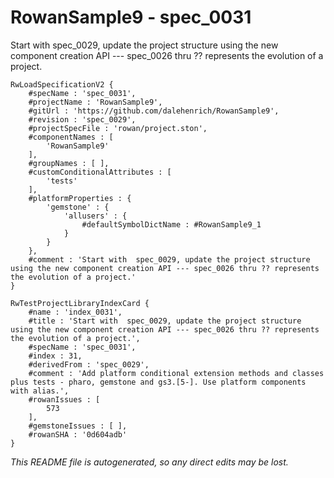 # RowanSample9 - spec_0031
Start with  spec_0029, update the project structure using the new component creation API --- spec_0026 thru ?? represents the evolution of a project.
```
RwLoadSpecificationV2 {
	#specName : 'spec_0031',
	#projectName : 'RowanSample9',
	#gitUrl : 'https://github.com/dalehenrich/RowanSample9',
	#revision : 'spec_0029',
	#projectSpecFile : 'rowan/project.ston',
	#componentNames : [
		'RowanSample9'
	],
	#groupNames : [ ],
	#customConditionalAttributes : [
		'tests'
	],
	#platformProperties : {
		'gemstone' : {
			'allusers' : {
				#defaultSymbolDictName : #RowanSample9_1
			}
		}
	},
	#comment : 'Start with  spec_0029, update the project structure using the new component creation API --- spec_0026 thru ?? represents the evolution of a project.'
}

RwTestProjectLibraryIndexCard {
	#name : 'index_0031',
	#title : 'Start with  spec_0029, update the project structure using the new component creation API --- spec_0026 thru ?? represents the evolution of a project.',
	#specName : 'spec_0031',
	#index : 31,
	#derivedFrom : 'spec_0029',
	#comment : 'Add platform conditional extension methods and classes plus tests - pharo, gemstone and gs3.[5-]. Use platform components with alias.',
	#rowanIssues : [
		573
	],
	#gemstoneIssues : [ ],
	#rowanSHA : '0d604adb'
}
```

*This README file is autogenerated, so any direct edits may be lost.*
